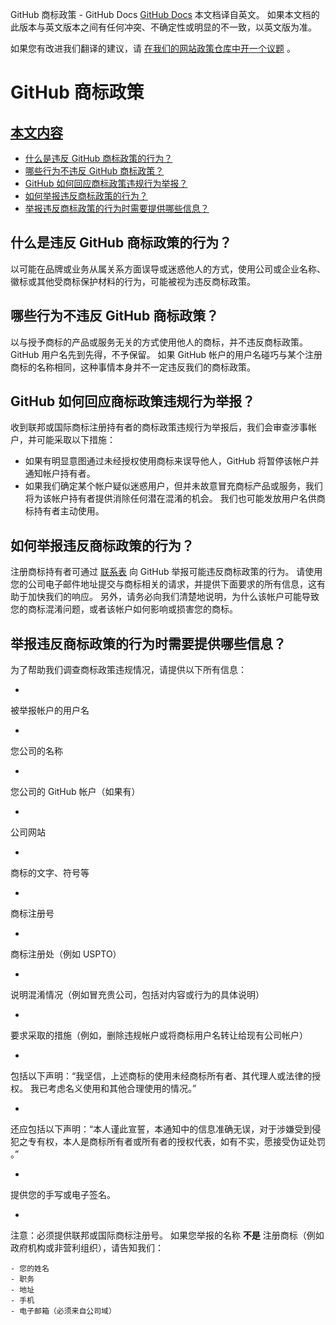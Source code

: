 GitHub 商标政策 - GitHub Docs
[GitHub Docs](/cn)
本文档译自英文。 如果本文档的此版本与英文版本之间有任何冲突、不确定性或明显的不一致，以英文版为准。

如果您有改进我们翻译的建议，请
[在我们的网站政策仓库中开一个议题](https://github.com/github/site-policy/issues)
。

# GitHub 商标政策

## [本文内容](#in-this-article)
- [什么是违反 GitHub 商标政策的行为？](#what-is-a-github-trademark-policy-violation)
- [哪些行为不违反 GitHub 商标政策？](#what-is-not-a-github-trademark-policy-violation)
- [GitHub 如何回应商标政策违规行为举报？](#how-does-github-respond-to-reported-trademark-policy-violations)
- [如何举报违反商标政策的行为？](#how-do-i-report-a-trademark-policy-violation)
- [举报违反商标政策的行为时需要提供哪些信息？](#what-information-is-required-when-reporting-trademark-policy-violations)

## 什么是违反 GitHub 商标政策的行为？

以可能在品牌或业务从属关系方面误导或迷惑他人的方式，使用公司或企业名称、徽标或其他受商标保护材料的行为，可能被视为违反商标政策。

## 哪些行为不违反 GitHub 商标政策？

以与授予商标的产品或服务无关的方式使用他人的商标，并不违反商标政策。 GitHub 用户名先到先得，不予保留。 如果 GitHub 帐户的用户名碰巧与某个注册商标的名称相同，这种事情本身并不一定违反我们的商标政策。

## GitHub 如何回应商标政策违规行为举报？

收到联邦或国际商标注册持有者的商标政策违规行为举报后，我们会审查涉事帐户，并可能采取以下措施：

- 如果有明显意图通过未经授权使用商标来误导他人，GitHub 将暂停该帐户并通知帐户持有者。
- 如果我们确定某个帐户疑似迷惑用户，但并未故意冒充商标产品或服务，我们将为该帐户持有者提供消除任何潜在混淆的机会。 我们也可能发放用户名供商标持有者主动使用。

## 如何举报违反商标政策的行为？

注册商标持有者可通过
[联系表](https://support.github.com/contact?tags=docs-trademark)
向 GitHub 举报可能违反商标政策的行为。 请使用您的公司电子邮件地址提交与商标相关的请求，并提供下面要求的所有信息，这有助于加快我们的响应。 另外，请务必向我们清楚地说明，为什么该帐户可能导致您的商标混淆问题，或者该帐户如何影响或损害您的商标。

## 举报违反商标政策的行为时需要提供哪些信息？

为了帮助我们调查商标政策违规情况，请提供以下所有信息：

-
被举报帐户的用户名

-
您公司的名称

-
您公司的 GitHub 帐户（如果有）

-
公司网站

-
商标的文字、符号等

-
商标注册号

-
商标注册处（例如 USPTO）

-
说明混淆情况（例如冒充贵公司，包括对内容或行为的具体说明）

-
要求采取的措施（例如，删除违规帐户或将商标用户名转让给现有公司帐户）

-
包括以下声明：“我坚信，上述商标的使用未经商标所有者、其代理人或法律的授权。 我已考虑名义使用和其他合理使用的情况。”

-
还应包括以下声明：“本人谨此宣誓，本通知中的信息准确无误，对于涉嫌受到侵犯之专有权，本人是商标所有者或所有者的授权代表，如有不实，愿接受伪证处罚 。”

-
提供您的手写或电子签名。

-
注意：必须提供联邦或国际商标注册号。 如果您举报的名称
**不是**
注册商标（例如政府机构或非营利组织），请告知我们：

	- 您的姓名
	- 职务
	- 地址
	- 手机
	- 电子邮箱（必须来自公司域）
